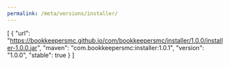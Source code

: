 ```yaml
---
permalink: /meta/versions/installer/
---
```

[
  {
    "url": "https://bookkeepersmc.github.io/com/bookkeepersmc/installer/1.0.0/installer-1.0.0.jar",
    "maven": "com.bookkeepersmc:installer:1.0.1",
    "version": "1.0.0",
    "stable": true
  }
]  